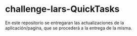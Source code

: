 # challenge-lars-QuickTasks
En este repositorio se entregaran las actualizaciones de la aplicación/pagina, que se procederá a la entrega de la misma.
